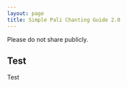 ```yaml
---
layout: page
title: Simple Pali Chanting Guide 2.0
---
```

 
Please do not share publicly.

## Test

Test




